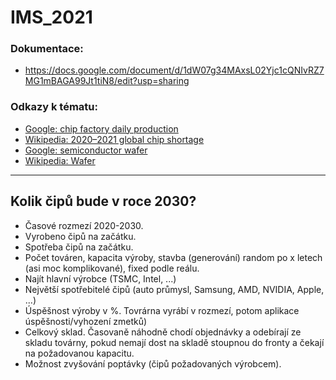 # IMS_2021

### Dokumentace:
* https://docs.google.com/document/d/1dW07g34MAxsL02Yjc1cQNIvRZ7MG1mBAGA99Jt1tiN8/edit?usp=sharing

### Odkazy k tématu:

* [Google: chip factory daily production](https://www.google.com/search?q=chip+factory+daily+production&newwindow=1&sxsrf=AOaemvLPw4mnM0d9yVxabaHLpsvtgadmrA%3A1638447828188&ei=1LqoYfP7CoSbkwWz_bzADQ&ved=0ahUKEwjztaDmjcX0AhWEzaQKHbM-D9gQ4dUDCA4&uact=5&oq=chip+factory+daily+production&gs_lcp=Cgdnd3Mtd2l6EAMyCAghEBYQHRAeMggIIRAWEB0QHjoHCAAQRxCwAzoFCCEQoAE6BAgjECdKBAhBGABQngVYvBNg5hRoA3ACeACAAfwBiAGCCJIBBTAuNC4ymAEAoAEByAEIwAEB&sclient=gws-wiz)
* [Wikipedia: 2020–2021 global chip shortage](https://en.wikipedia.org/wiki/2020%E2%80%932021_global_chip_shortage)
* [Google: semiconductor wafer](https://www.google.com/search?q=semiconductor+wafer&oq=semiconductor+wa&aqs=edge.0.0i512j69i57j0i512l2j0i22i30l5.3641j0j1&sourceid=chrome&ie=UTF-8)
* [Wikipedia: Wafer](https://cs.wikipedia.org/wiki/Wafer)

---

## Kolik čipů bude v roce 2030?

* Časové rozmezí 2020-2030.
* Vyrobeno čipů na začátku.
* Spotřeba čipů na začátku.
* Počet továren, kapacita výroby, stavba (generování) random po x letech (asi moc komplikované), fixed podle reálu.
* Najít hlavní výrobce (TSMC, Intel, ...)
* Největší spotřebitelé čipů (auto průmysl, Samsung, AMD, NVIDIA, Apple, ...)
* Úspěšnost výroby v %. Tovrárna vyrábí v rozmezí, potom aplikace úspěšnosti/vyhození zmetků)
* Celkový sklad. Časovaně náhodně chodí objednávky a odebírají ze skladu továrny, pokud nemají dost na skladě stoupnou do fronty a čekají na požadovanou kapacitu.
* Možnost zvyšování poptávky (čipů požadovaných výrobcem).
